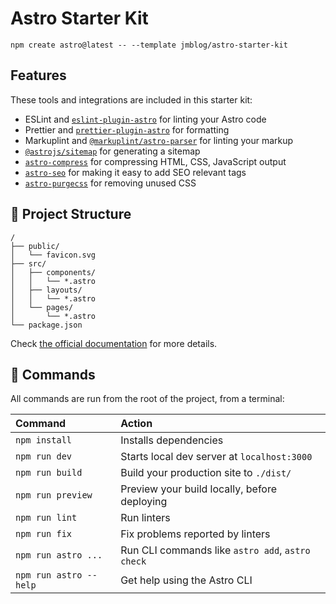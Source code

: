 # Astro Starter Kit

```
npm create astro@latest -- --template jmblog/astro-starter-kit
```

## Features

These tools and integrations are included in this starter kit:

- ESLint and [`eslint-plugin-astro`](https://github.com/ota-meshi/eslint-plugin-astro) for linting your Astro code
- Prettier and [`prettier-plugin-astro`](https://github.com/withastro/prettier-plugin-astro) for formatting
- Markuplint and [`@markuplint/astro-parser`](https://github.com/markuplint/markuplint/tree/dev/packages/@markuplint/astro-parser) for linting your markup
- [`@astrojs/sitemap`](https://docs.astro.build/en/guides/integrations-guide/sitemap/) for generating a sitemap
- [`astro-compress`](https://github.com/astro-community/astro-compress) for compressing HTML, CSS, JavaScript output
- [`astro-seo`](https://github.com/jonasmerlin/astro-seo) for making it easy to add SEO relevant tags
- [`astro-purgecss`](https://github.com/codiume/orbit/tree/main/packages/astro-purgecss) for removing unused CSS

## 🚀 Project Structure

```
/
├── public/
│   └── favicon.svg
├── src/
│   ├── components/
│   │   └── *.astro
│   ├── layouts/
│   │   └── *.astro
│   └── pages/
│       └── *.astro
└── package.json
```

Check [the official documentation](https://docs.astro.build/en/core-concepts/project-structure/) for more details.

## 🧞 Commands

All commands are run from the root of the project, from a terminal:

| Command                | Action                                           |
| :--------------------- | :----------------------------------------------- |
| `npm install`          | Installs dependencies                            |
| `npm run dev`          | Starts local dev server at `localhost:3000`      |
| `npm run build`        | Build your production site to `./dist/`          |
| `npm run preview`      | Preview your build locally, before deploying     |
| `npm run lint`         | Run linters                                      |
| `npm run fix`          | Fix problems reported by linters                 |
| `npm run astro ...`    | Run CLI commands like `astro add`, `astro check` |
| `npm run astro --help` | Get help using the Astro CLI                     |
